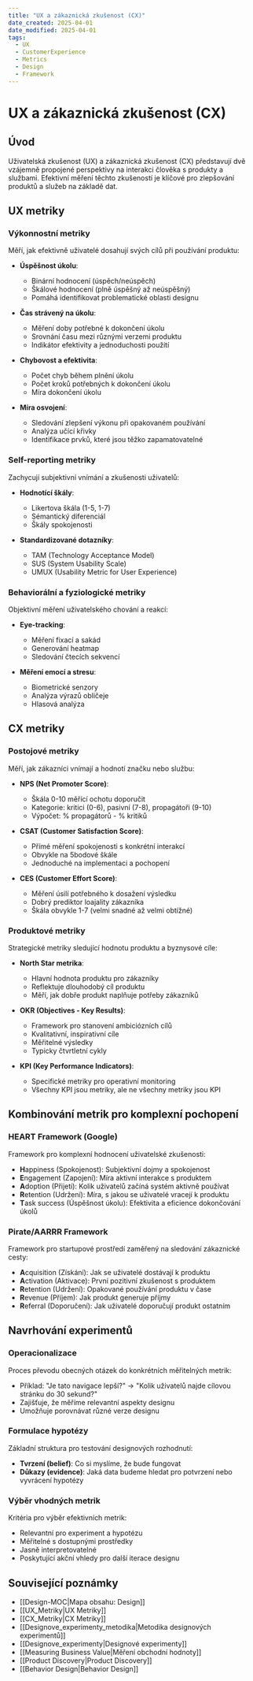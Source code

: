 ```yaml
---
title: "UX a zákaznická zkušenost (CX)"
date_created: 2025-04-01
date_modified: 2025-04-01
tags:
  - UX
  - CustomerExperience
  - Metrics
  - Design
  - Framework
---
```


# UX a zákaznická zkušenost (CX)

## Úvod
Uživatelská zkušenost (UX) a zákaznická zkušenost (CX) představují dvě vzájemně propojené perspektivy na interakci člověka s produkty a službami. Efektivní měření těchto zkušeností je klíčové pro zlepšování produktů a služeb na základě dat.

## UX metriky

### Výkonnostní metriky
Měří, jak efektivně uživatelé dosahují svých cílů při používání produktu:

- **Úspěšnost úkolu**: 
  - Binární hodnocení (úspěch/neúspěch)
  - Škálové hodnocení (plně úspěšný až neúspěšný)
  - Pomáhá identifikovat problematické oblasti designu

- **Čas strávený na úkolu**: 
  - Měření doby potřebné k dokončení úkolu
  - Srovnání času mezi různými verzemi produktu
  - Indikátor efektivity a jednoduchosti použití

- **Chybovost a efektivita**: 
  - Počet chyb během plnění úkolu
  - Počet kroků potřebných k dokončení úkolu
  - Míra dokončení úkolu

- **Míra osvojení**: 
  - Sledování zlepšení výkonu při opakovaném používání
  - Analýza učící křivky
  - Identifikace prvků, které jsou těžko zapamatovatelné

### Self-reporting metriky
Zachycují subjektivní vnímání a zkušenosti uživatelů:

- **Hodnotící škály**: 
  - Likertova škála (1-5, 1-7)
  - Sémantický diferenciál
  - Škály spokojenosti

- **Standardizované dotazníky**: 
  - TAM (Technology Acceptance Model)
  - SUS (System Usability Scale)
  - UMUX (Usability Metric for User Experience)

### Behaviorální a fyziologické metriky
Objektivní měření uživatelského chování a reakcí:

- **Eye-tracking**: 
  - Měření fixací a sakád
  - Generování heatmap
  - Sledování čtecích sekvencí

- **Měření emocí a stresu**: 
  - Biometrické senzory
  - Analýza výrazů obličeje
  - Hlasová analýza

## CX metriky

### Postojové metriky
Měří, jak zákazníci vnímají a hodnotí značku nebo službu:

- **NPS (Net Promoter Score)**: 
  - Škála 0-10 měřící ochotu doporučit
  - Kategorie: kritici (0-6), pasivní (7-8), propagátoři (9-10)
  - Výpočet: % propagátorů - % kritiků

- **CSAT (Customer Satisfaction Score)**: 
  - Přímé měření spokojenosti s konkrétní interakcí
  - Obvykle na 5bodové škále
  - Jednoduché na implementaci a pochopení

- **CES (Customer Effort Score)**: 
  - Měření úsilí potřebného k dosažení výsledku
  - Dobrý prediktor loajality zákazníka
  - Škála obvykle 1-7 (velmi snadné až velmi obtížné)

### Produktové metriky
Strategické metriky sledující hodnotu produktu a byznysové cíle:

- **North Star metrika**: 
  - Hlavní hodnota produktu pro zákazníky
  - Reflektuje dlouhodobý cíl produktu
  - Měří, jak dobře produkt naplňuje potřeby zákazníků

- **OKR (Objectives - Key Results)**: 
  - Framework pro stanovení ambiciózních cílů
  - Kvalitativní, inspirativní cíle
  - Měřitelné výsledky
  - Typicky čtvrtletní cykly

- **KPI (Key Performance Indicators)**: 
  - Specifické metriky pro operativní monitoring
  - Všechny KPI jsou metriky, ale ne všechny metriky jsou KPI

## Kombinování metrik pro komplexní pochopení

### HEART Framework (Google)
Framework pro komplexní hodnocení uživatelské zkušenosti:

- **H**appiness (Spokojenost): Subjektivní dojmy a spokojenost
- **E**ngagement (Zapojení): Míra aktivní interakce s produktem
- **A**doption (Přijetí): Kolik uživatelů začíná systém aktivně používat
- **R**etention (Udržení): Míra, s jakou se uživatelé vracejí k produktu
- **T**ask success (Úspěšnost úkolu): Efektivita a eficience dokončování úkolů

### Pirate/AARRR Framework
Framework pro startupové prostředí zaměřený na sledování zákaznické cesty:

- **A**cquisition (Získání): Jak se uživatelé dostávají k produktu
- **A**ctivation (Aktivace): První pozitivní zkušenost s produktem
- **R**etention (Udržení): Opakované používání produktu v čase
- **R**evenue (Příjem): Jak produkt generuje příjmy
- **R**eferral (Doporučení): Jak uživatelé doporučují produkt ostatním

## Navrhování experimentů

### Operacionalizace
Proces převodu obecných otázek do konkrétních měřitelných metrik:

- Příklad: "Je tato navigace lepší?" → "Kolik uživatelů najde cílovou stránku do 30 sekund?"
- Zajišťuje, že měříme relevantní aspekty designu
- Umožňuje porovnávat různé verze designu

### Formulace hypotézy
Základní struktura pro testování designových rozhodnutí:

- **Tvrzení (belief)**: Co si myslíme, že bude fungovat
- **Důkazy (evidence)**: Jaká data budeme hledat pro potvrzení nebo vyvrácení hypotézy

### Výběr vhodných metrik
Kritéria pro výběr efektivních metrik:

- Relevantní pro experiment a hypotézu
- Měřitelné s dostupnými prostředky
- Jasně interpretovatelné
- Poskytující akční vhledy pro další iterace designu

## Související poznámky
- [[Design-MOC|Mapa obsahu: Design]]
- [[UX_Metriky|UX Metriky]]
- [[CX_Metriky|CX Metriky]]
- [[Designove_experimenty_metodika|Metodika designových experimentů]]
- [[Designove_experimenty|Designové experimenty]]
- [[Measuring Business Value|Měření obchodní hodnoty]]
- [[Product Discovery|Product Discovery]]
- [[Behavior Design|Behavior Design]]
